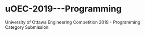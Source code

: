 # uOEC-2019---Programming
University of Ottawa Engineering Competition 2019 - Programming Category Submission
